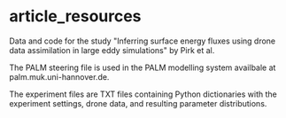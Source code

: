 # article_resources
 
Data and code for the study "Inferring surface energy fluxes using drone data assimilation in large eddy simulations" by Pirk et al.

The PALM steering file is used in the PALM modelling system availbale at palm.muk.uni-hannover.de.

The experiment files are TXT files containing Python dictionaries with the experiment settings, drone data, and resulting parameter distributions.
